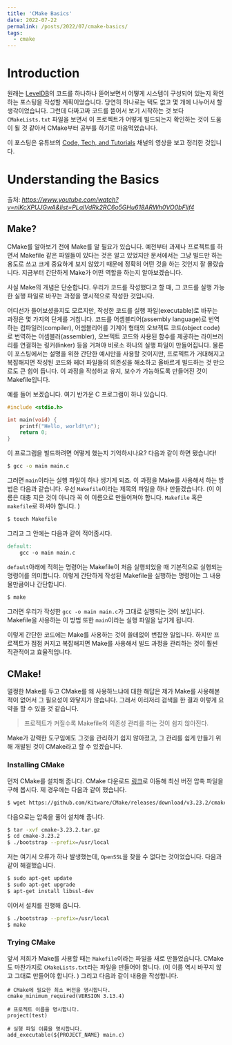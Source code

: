 ```yaml
---
title: 'CMake Basics'
date: 2022-07-22
permalink: /posts/2022/07/cmake-basics/
tags:
  - cmake
---
```


# Introduction

원래는 [LevelDB](https://github.com/google/leveldb)의 코드를 하나하나 뜯어보면서 어떻게 시스템이 구성되어 있는지 확인하는 포스팅을 작성할 계획이었습니다. 
당연히 하나로는 택도 없고 몇 개에 나누어서 할 생각이었습니다. 
그런데 다짜고짜 코드를 뜯어서 보기 시작하는 것 보다 ``CMakeLists.txt`` 파일을 보면서 이 프로젝트가 어떻게 빌드되는지 확인하는 것이 도움이 될 것 같아서 CMake부터 공부를 하기로 마음먹었습니다. 

이 포스팅은 유튜브의 [Code, Tech, and Tutorials](https://www.youtube.com/c/CodeTechandTutorials) 채널의 영상을 보고 정리한 것입니다. 

# Understanding the Basics

출처: *https://www.youtube.com/watch?v=nlKcXPUJGwA&list=PLalVdRk2RC6o5GHu618ARWh0VO0bFlif4*

## Make?

CMake를 알아보기 전에 Make를 알 필요가 있습니다. 
예전부터 과제나 프로젝트를 하면서 Makefile 같은 파일들이 있다는 것은 알고 있었지만 문서에서는 그냥 빌드만 하는 용도로 쓰고 크게 중요하게 보지 않았기 때문에 정확히 어떤 것을 하는 것인지 잘 몰랐습니다. 
지금부터 간단하게 Make가 어떤 역할을 하는지 알아보겠습니다. 

사실 Make의 개념은 단순합니다. 
우리가 코드를 작성했다고 할 때, 그 코드를 실행 가능한 실행 파일로 바꾸는 과정을 명시적으로 작성한 것입니다. 

어디선가 들어보셨을지도 모르지만, 작성한 코드를 실행 파일(executable)로 바꾸는 과정은 몇 가지의 단계를 거칩니다. 
코드를 어셈블리어(assembly language)로 번역하는 컴파일러(compiler), 어셈블리어를 기계어 형태의 오브젝트 코드(object code)로 번역하는 어셈블러(assembler), 오브젝트 코드와 사용된 함수를 제공하는 라이브러리를 연결하는 링커(linker) 등을 거쳐야 비로소 하나의 실행 파일이 만들어집니다. 
물론 이 포스팅에서는 설명을 위한 간단한 예시만을 사용할 것이지만, 프로젝트가 거대해지고 복잡해지면 작성된 코드와 헤더 파일들의 의존성을 해소하고 올바르게 빌드하는 것 만으로도 큰 힘이 듭니다. 
이 과정을 작성하고 유지, 보수가 가능하도록 만들어진 것이 Makefile입니다. 

예를 들어 보겠습니다. 
여기 반가운 C 프로그램이 하나 있습니다. 

```c
#include <stdio.h>

int main(void) {
    printf("Hello, world!\n");
    return 0;
}
```

이 프로그램을 빌드하려면 어떻게 했는지 기억하시나요?
다음과 같이 하면 됐습니다!

```bash
$ gcc -o main main.c
```

그러면 ``main``이라는 실행 파일이 하나 생기게 되죠. 
이 과정을 Make를 사용해서 하는 방법은 다음과 같습니다. 
우선 ``Makefile``이라는 제목의 파일을 하나 만들겠습니다. 
(이 이름은 대충 지은 것이 아니라 꼭 이 이름으로 만들어져야 합니다. ``Makefile`` 혹은 ``makefile``로 하셔야 합니다. )

```bash
$ touch Makefile
```

그리고 그 안에는 다음과 같이 적어줍시다. 

```makefile
default:
    gcc -o main main.c
```

``default``아래에 적히는 명령어는 Makefile이 처음 실행되었을 때 기본적으로 실행되는 명령어를 의미합니다. 
이렇게 간단하게 작성된 Makefile을 실행하는 명령어는 그 내용물만큼이나 간단합니다. 

```bash
$ make
```

그러면 우리가 작성한 ``gcc -o main main.c``가 그대로 실행되는 것이 보입니다. 
Makefile을 사용하는 이 방법 또한 ``main``이라는 실행 파일을 남기게 됩니다. 

이렇게 간단한 코드에는 Make를 사용하는 것이 쓸데없이 번잡한 일입니다. 
하지만 프로젝트가 점점 커지고 복잡해지면 Make를 사용해서 빌드 과정을 관리하는 것이 훨씬 직관적이고 효율적입니다. 

## CMake!

멀쩡한 Make를 두고 CMake를 왜 사용하느냐에 대한 해답은 제가 Make를 사용해본 적이 없어서 그 필요성이 와닿지가 않습니다. 
그래서 이리저리 검색을 한 결과 이렇게 요약을 할 수 있을 것 같습니다. 

> 프로젝트가 커질수록 Makefile의 의존성 관리를 하는 것이 쉽지 않아진다.

Make가 강력한 도구임에도 그것을 관리하기 쉽지 않아졌고, 그 관리를 쉽게 만들기 위해 개발된 것이 CMake라고 할 수 있겠습니다. 

### Installing CMake

먼저 CMake를 설치해 줍니다. 
CMake 다운로드 [링크](https://cmake.org/download/)로 이동해 최신 버전 압축 파일을 구해 봅시다. 
제 경우에는 다음과 같이 했습니다. 

```bash
$ wget https://github.com/Kitware/CMake/releases/download/v3.23.2/cmake-3.23.2.tar.gz
```

다음으로는 압축을 풀어 설치해 줍니다. 

```bash
$ tar -xvf cmake-3.23.2.tar.gz
$ cd cmake-3.23.2
$ ./bootstrap --prefix=/usr/local
```

저는 여기서 오류가 하나 발생했는데, ``OpenSSL``을 찾을 수 없다는 것이었습니다. 
다음과 같이 해결했습니다. 

```bash
$ sudo apt-get update
$ sudo apt-get upgrade
$ apt-get install libssl-dev
```

이어서 설치를 진행해 줍니다. 

```bash
$ ./bootstrap --prefix=/usr/local
$ make

```

### Trying CMake

앞서 저희가 Make를 사용할 때는 ``Makefile``이라는 파일을 새로 만들었습니다. 
CMake도 마찬가지로 ``CMakeLists.txt``라는 파일을 만들어야 합니다. 
(이 이름 역시 바꾸지 않고 그대로 만들어야 합니다. )
그리고 다음과 같이 내용을 작성합니다. 

```cmakelist
# CMake에 필요한 최소 버전을 명시합니다. 
cmake_minimum_required(VERSION 3.13.4)

# 프로젝트 이름을 명시합니다. 
project(test)

# 실행 파일 이름을 명시합니다. 
add_executable(${PROJECT_NAME} main.c)
```